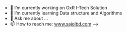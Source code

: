 

- 🔭 I’m currently working on OxR I-Tech Solution
- 🌱 I’m currently learning Data structure and Algorithms
- 💬 Ask me about ...
- 📫 How to reach me: www.sajolbd.com
-->
